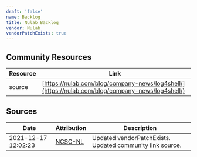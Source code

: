 ```yaml
---
draft: 'false'
name: Backlog
title: Nulab Backlog
vendor: Nulab
vendorPatchExists: true
---
```



## Community Resources
| Resource | Link |
| --- | --- |
| source | [https://nulab.com/blog/company-news/log4shell/](https://nulab.com/blog/company-news/log4shell/) |


## Sources
| Date | Attribution | Description |
| --- | --- | --- |
| 2021-12-17 12:02:23 | [NCSC-NL](https://github.com/NCSC-NL/log4shell/blob/main/software/README.md) | Updated vendorPatchExists. Updated community link source.  |
